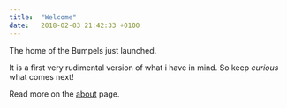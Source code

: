 ```yaml
---
title:  "Welcome"
date:   2018-02-03 21:42:33 +0100
---
```


The home of the Bumpels just launched.

It is a first very rudimental version of what i have in mind. So keep _curious_ what comes next!
<!--more-->

Read more on the [about](/about) page.